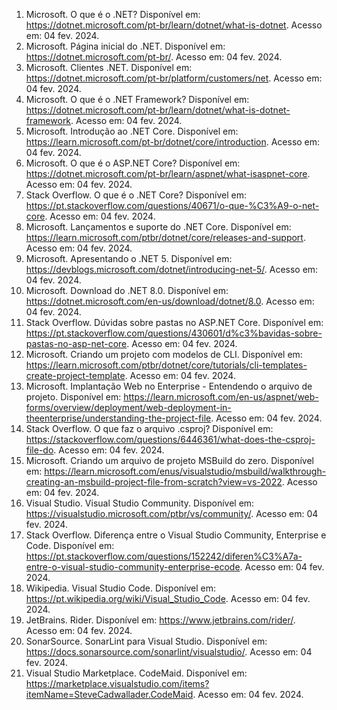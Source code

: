 1. Microsoft. O que é o .NET? Disponível em: <https://dotnet.microsoft.com/pt-br/learn/dotnet/what-is-dotnet>. Acesso em: 04 fev. 2024.
2. Microsoft. Página inicial do .NET. Disponível em: <https://dotnet.microsoft.com/pt-br/>. Acesso em: 04 fev. 2024.
3. Microsoft. Clientes .NET. Disponível em: <https://dotnet.microsoft.com/pt-br/platform/customers/net>. Acesso em: 04 fev. 2024.
4. Microsoft. O que é o .NET Framework? Disponível em: <https://dotnet.microsoft.com/pt-br/learn/dotnet/what-is-dotnet-framework>. Acesso em: 04 fev. 2024.
5. Microsoft. Introdução ao .NET Core. Disponível em: <https://learn.microsoft.com/pt-br/dotnet/core/introduction>. Acesso em: 04 fev. 2024.
6. Microsoft. O que é o ASP.NET Core? Disponível em: <https://dotnet.microsoft.com/pt-br/learn/aspnet/what-isaspnet-core>. Acesso em: 04 fev. 2024.
7. Stack Overflow. O que é o .NET Core? Disponível em: <https://pt.stackoverflow.com/questions/40671/o-que-%C3%A9-o-net-core>. Acesso em: 04 fev. 2024.
8. Microsoft. Lançamentos e suporte do .NET Core. Disponível em: <https://learn.microsoft.com/ptbr/dotnet/core/releases-and-support>. Acesso em: 04 fev. 2024.
9. Microsoft. Apresentando o .NET 5. Disponível em: <https://devblogs.microsoft.com/dotnet/introducing-net-5/>. Acesso em: 04 fev. 2024.
10. Microsoft. Download do .NET 8.0. Disponível em: <https://dotnet.microsoft.com/en-us/download/dotnet/8.0>. Acesso em: 04 fev. 2024.
11. Stack Overflow. Dúvidas sobre pastas no ASP.NET Core. Disponível em: <https://pt.stackoverflow.com/questions/430601/d%c3%bavidas-sobre-pastas-no-asp-net-core>. Acesso em: 04 fev. 2024.
12. Microsoft. Criando um projeto com modelos de CLI. Disponível em: <https://learn.microsoft.com/ptbr/dotnet/core/tutorials/cli-templates-create-project-template>. Acesso em: 04 fev. 2024.
13. Microsoft. Implantação Web no Enterprise - Entendendo o arquivo de projeto. Disponível em: <https://learn.microsoft.com/en-us/aspnet/web-forms/overview/deployment/web-deployment-in-theenterprise/understanding-the-project-file>. Acesso em: 04 fev. 2024.
14. Stack Overflow. O que faz o arquivo .csproj? Disponível em: <https://stackoverflow.com/questions/6446361/what-does-the-csproj-file-do>. Acesso em: 04 fev. 2024.
15. Microsoft. Criando um arquivo de projeto MSBuild do zero. Disponível em: <https://learn.microsoft.com/enus/visualstudio/msbuild/walkthrough-creating-an-msbuild-project-file-from-scratch?view=vs-2022>. Acesso em: 04 fev. 2024.
16. Visual Studio. Visual Studio Community. Disponível em: <https://visualstudio.microsoft.com/ptbr/vs/community/>. Acesso em: 04 fev. 2024.
17. Stack Overflow. Diferença entre o Visual Studio Community, Enterprise e Code. Disponível em: <https://pt.stackoverflow.com/questions/152242/diferen%C3%A7a-entre-o-visual-studio-community-enterprise-ecode>. Acesso em: 04 fev. 2024.
18. Wikipedia. Visual Studio Code. Disponível em: <https://pt.wikipedia.org/wiki/Visual_Studio_Code>. Acesso em: 04 fev. 2024.
19. JetBrains. Rider. Disponível em: <https://www.jetbrains.com/rider/>. Acesso em: 04 fev. 2024.
20. SonarSource. SonarLint para Visual Studio. Disponível em: <https://docs.sonarsource.com/sonarlint/visualstudio/>. Acesso em: 04 fev. 2024.
21. Visual Studio Marketplace. CodeMaid. Disponível em: <https://marketplace.visualstudio.com/items?itemName=SteveCadwallader.CodeMaid>. Acesso em: 04 fev. 2024.